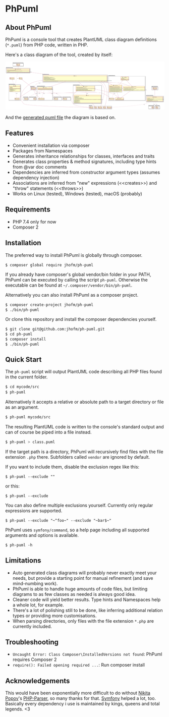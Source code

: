 # PhPuml

## About PhPuml

PhPuml is a console tool that creates PlantUML class diagram definitions (`*.puml`) from PHP code, written in PHP.

Here's a class diagram of the tool, created by itself:

![PhPuml class diagram](./doc/img/ph-puml.svg)

And the [generated puml file](./doc/src/ph-puml.puml) the diagram is based on.

## Features

 * Convenient installation via composer
 * Packages from Namespaces
 * Generates inheritance relationships for classes, interfaces and traits
 * Generates class properties & method signatures, including type hints from @var doc comments
 * Dependencies are inferred from constructor argument types (assumes dependency injection)
 * Associations are inferred from "new" expressions (\<\<creates\>\>) and "throw" statements (\<\<throws\>\>)   
 * Works on Linux (tested), Windows (tested), macOS (probably)

## Requirements

 * PHP 7.4 only for now
 * Composer 2

## Installation

The preferred way to install PhPuml is globally through composer.

```console
$ composer global require jhofm/ph-puml
```

If you already have composer's global vendor/bin folder in your PATH, PhPuml can be executed by calling the script ```ph-puml```.
Otherwise the executable can be found at ``~/.composer/vendor/bin/ph-puml``.

Alternatively you can also install PhPuml as a composer project.

```console
$ composer create-project jhofm/ph-puml
$ ./bin/ph-puml
```

Or clone this repository and install the composer dependencies yourself.

```console
$ git clone git@github.com:jhofm/ph-puml.git
$ cd ph-puml
$ composer install
$ ./bin/ph-puml
```  

## Quick Start

The `ph-puml` script will output PlantUML code describing all PHP files found in the current 
folder. 

```bash
$ cd mycode/src
$ ph-puml 
```

Alternatively it accepts a relative or absolute path to a target directory or file as an argument.

```bash
$ ph-puml mycode/src
```

The resulting PlantUML code is written to the console's standard output and can of course be piped into a file instead.

```bash
$ ph-puml > class.puml
```

If the target path is a directory, PhPuml will recursively find files with the file extension ```.php``` there.
Subfolders called `vendor` are ignored by default.
 
If you want to include them, disable the exclusion regex like this:

```console
$ ph-puml --exclude ""
```

or this: 
```console
$ ph-puml --exclude
```

You can also define multiple exclusions yourself. Currently only regular expressions are supported.
   
```console
$ ph-puml --exclude "~^foo~" --exclude "~bar$~"
```   
   
PhPuml uses `symfony/command`, so a help page including all supported arguments and options is available.   

```console
$ ph-puml -h
```

## Limitations

* Auto generated class diagrams will probably never exactly meet your needs, but provide a starting point for manual refinement (and save mind-numbing work).
* PhPuml is able to handle huge amounts of code files, but limiting diagrams to as few classes as needed is always good idea.
* Cleaner code will yield better results. Type hints and Namespaces help a whole lot, for example.
* There's a lot of polishing still to be done, like inferring additional relation types or providing more customisations.
* When parsing directories, only files with the file extension ``*.php`` are currently included.   

## Troubleshooting

* `Uncaught Error: Class Composer\InstalledVersions not found`: PhPuml requires Composer 2
* `require(): Failed opening required ...`: Run composer install 

## Acknowledgements

This would have been exponentially more difficult to do without [Nikita Popov](https://github.com/nikic)'s [PHP-Parser](https://github.com/nikic/PHP-Parser),
so many thanks for that. [Symfony](https://github.com/symfony) helped a lot, too. 
Basically every dependency i use is maintained by kings, queens and total legends. <3  
